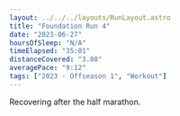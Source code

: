 ```yaml
---
layout: ../../../layouts/RunLayout.astro
title: "Foundation Run 4"
date: "2023-06-27"
hoursOfSleep: "N/A"
timeElapsed: "35:01"
distanceCovered: "3.80"
averagePace: "9:12"
tags: ["2023 - Offseason 1", "Workout"]
---
```


Recovering after the half marathon.
